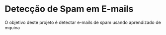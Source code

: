 # Detecção de Spam em E-mails

O objetivo deste projeto é detectar e-mails de spam usando aprendizado de mquina
